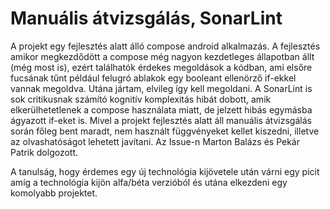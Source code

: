 # Manuális átvizsgálás, SonarLint

A projekt egy fejlesztés alatt álló compose android alkalmazás. A fejlesztés amikor megkezdődött a compose még nagyon kezdetleges állapotban állt (még most is), ezért
találhatók érdekes megoldások a kódban, ami elsőre fucsának tűnt például felugró ablakok egy booleant ellenörző if-ekkel vannak megoldva. Utána jártam, elvileg így kell megoldani.
A SonarLint is sok critikusnak számító kognitív komplexitás hibát dobott, amik elkerülhetetlenek a compose használata miatt, de jelzett hibás egymásba ágyazott if-eket is.
Mivel a projekt fejlesztés alatt áll manuális átvizsgálás során főleg bent maradt, nem használt függvényeket kellet kiszedni, illetve az olvashatóságot lehetett javítani. Az Issue-n Marton Balázs és Pekár Patrik dolgozott.

A tanulság, hogy érdemes egy új technológia kijövetele után várni egy picit amíg a technológia kijön alfa/béta verzióból és utána elkezdeni egy komolyabb projektet.
